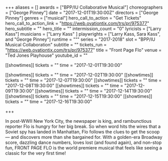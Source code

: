 +++
aliases = []
awards = ["BPP/IU Collaborative Musical"]
choreographers = ["George Pinney"]
date = "2017-12-01T19:30:00Z"
directors = ["George Pinney"]
genres = ["musical"]
hero_call_to_action = "Get Tickets"
hero_call_to_action_link = "https://web.ovationtix.com/trs/pr/975377"
hero_subtitle = ""
hero_title = ""
intermission_count = "0"
lyricists = ["Larry Kass"]
musicians = ["Larry Kass" ]
playwrights = ["Larry Kass, Sara Kass", and "George Pinney"]
runtime = """
series = "2017-2018"
slot = "BPP/IU Musical Collaboration"
subtitle = ""
tickets_run = "https://web.ovationtix.com/trs/pr/975377"
title = "Front Page Flo"
venue = "Ted Jones Playhouse"
youtube_id = ""

[[showtimes]]
  tickets = ""
  time = "2017-12-01T19:30:00"

[[showtimes]]
  tickets = ""
  time = "2017-12-02T19:30:00"
[[showtimes]]
  tickets = ""
  time = "2017-12-07T19:30:00"
[[showtimes]]
  tickets = ""
  time = "2017-12-08T19:30:00"
[[showtimes]]
  tickets = ""
  time = "2017-12-09T19:30:00"
[[showtimes]]
  tickets = ""
  time = "2017-12-14T19:30:00"
[[showtimes]]
  tickets = ""
  time = "2017-12-15T19:30:00"
[[showtimes]]
  tickets = ""
  time = "2017-12-16T19:30:00"

+++

In post-WWII New York City, the newspaper is king, and rambunctious reporter Flo is hungry for her big break. So when word hits the wires that a Soviet spy has landed in Manhattan, Flo follows the clues to get the scoop — and discovers more than she bargained for. With a golden-era Broadway score, dazzling dance numbers, loves lost (and found again), and non-stop fun, FRONT PAGE FLO is the world premiere musical that feels like seeing a classic for the very first time!
